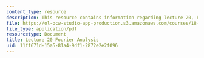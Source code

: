 ```yaml
---
content_type: resource
description: This resource contains information regarding lecture 20, Fourier analysis.
file: https://ol-ocw-studio-app-production.s3.amazonaws.com/courses/18-156-differential-analysis-ii-partial-differential-equations-and-fourier-analysis-spring-2016/11ff671d15a581a49df12872e2e2f096_MIT18_156S16_lec20.pdf
file_type: application/pdf
resourcetype: Document
title: Lecture 20 Fourier Analysis
uid: 11ff671d-15a5-81a4-9df1-2872e2e2f096
---
```

